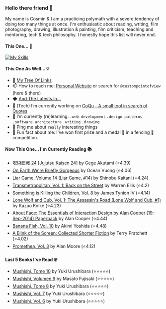 ### Hello there friend 👋

My name is Cosmin & I am a practicing polymath with a severe tendency of doing too many things at once.
I'm enthusiastic about reading, writing, film photography, drawing, illustration & painting, film criticism, teaching and mentoring, tech & tech philosophy.
I honestly hope this list will never end.

#### This One... 🧠
[![My Skills](https://skillicons.dev/icons?i=linux,html,css,tailwind,js,ts,nextjs,gatsby,nodejs,react,go,py,dart,flutter,figma,webpack,electron,rabbitmq,raspberrypi,jenkins,netlify,ansible,aws,azure,gcp,mongodb,redis,sqlite,bash,powershell,docker,git,vscode&perline=15)](https://skillicons.dev)

#### This One As Well... 💡
- 🌲 [My Tree Of Links](https://linktr.ee/custompointofview)
- 📫 How to reach me: [Personal Website](https://custompointofview.com/) or search for `@custompointofview` (here & there)
- 🌩️ [And The Latests In...](https://custompointofview.com/latests)
- 🔭 (Tech) I’m currently working on [GoQu - A small tool in search of Quotes](https://github.com/custompointofview/goqu)
- 🌱 I’m currently (re)learning: `.web development` `.design patterns` `.software architecture` `.writing` `.drawing` 
- 💬 Ping me about `really` interesting things
- 🐡 Fun fact about me: I've won first prize and a medal 🥇 in a fencing 🤺 competition.

#### Now This One... I'm Currently Reading 📚
<!-- GOODREADS-LIST:START -->
- [呪術廻戦 24 [Jujutsu Kaisen 24]](https://www.goodreads.com/review/show/7044450309?utm_medium=api&utm_source=rss) by Gege Akutami (⭐️4.39)
- [On Earth We're Briefly Gorgeous](https://www.goodreads.com/review/show/4493464920?utm_medium=api&utm_source=rss) by Ocean Vuong (⭐️4.06)
- [Liar Game, Volume 14 (Liar Game, #14)](https://www.goodreads.com/review/show/6855993530?utm_medium=api&utm_source=rss) by Shinobu Kaitani (⭐️4.24)
- [Transmetropolitan, Vol. 1: Back on the Street](https://www.goodreads.com/review/show/3098784646?utm_medium=api&utm_source=rss) by Warren Ellis (⭐️4.2)
- [Something is Killing the Children, Vol. 8](https://www.goodreads.com/review/show/6666236215?utm_medium=api&utm_source=rss) by James Tynion IV (⭐️4.14)
- [Lone Wolf and Cub, Vol. 1: The Assassin's Road (Lone Wolf and Cub, #1)](https://www.goodreads.com/review/show/6494278261?utm_medium=api&utm_source=rss) by Kazuo Koike (⭐️4.23)
- [About Face: The Essentials of Interaction Design by Alan Cooper (19-Sep-2014) Paperback](https://www.goodreads.com/review/show/5957343999?utm_medium=api&utm_source=rss) by Alan Cooper (⭐️4.44)
- [Banana Fish, Vol. 10](https://www.goodreads.com/review/show/4602429210?utm_medium=api&utm_source=rss) by Akimi Yoshida (⭐️4.48)
- [A Blink of the Screen: Collected Shorter Fiction](https://www.goodreads.com/review/show/3570112383?utm_medium=api&utm_source=rss) by Terry Pratchett (⭐️4.02)
- [Promethea, Vol. 3](https://www.goodreads.com/review/show/3403029181?utm_medium=api&utm_source=rss) by Alan             Moore (⭐️4.12)
<!-- GOODREADS-LIST:END -->

#### Last 5 Books I've Read 🤓
<!-- GOODREADS-READ-LIST:START -->
- [Mushishi, Tome 10](https://www.goodreads.com/review/show/7107710110?utm_medium=api&utm_source=rss) by Yuki Urushibara (⭐⭐⭐⭐⭐)
- [Mushishi, Volumen 9](https://www.goodreads.com/review/show/7107710031?utm_medium=api&utm_source=rss) by Masato Fujisaki (⭐⭐⭐⭐⭐)
- [Mushishi, Tome 8](https://www.goodreads.com/review/show/7107709967?utm_medium=api&utm_source=rss) by Yuki Urushibara (⭐⭐⭐⭐⭐)
- [Mushishi, Vol. 7](https://www.goodreads.com/review/show/7107709853?utm_medium=api&utm_source=rss) by Yuki Urushibara (⭐⭐⭐⭐⭐)
- [Mushishi, Vol. 6](https://www.goodreads.com/review/show/7107709759?utm_medium=api&utm_source=rss) by Yuki Urushibara (⭐⭐⭐⭐⭐)
<!-- GOODREADS-READ-LIST:END -->

<!-- #### Some Stats 👷 -->
<!--START_SECTION:waka-->
<!--END_SECTION:waka--> 

